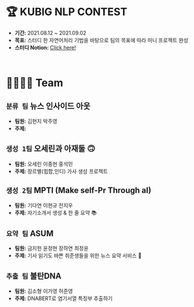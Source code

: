 # 🏆 KUBIG NLP CONTEST
- **기간:** 2021.08.12 ~ 2021.09.02
- **목표:** 스터디 한 자연어처리 기법을 바탕으로 팀의 목표에 따라 미니 프로젝트 완성
- **스터디 Notion:** [Click here!](https://chloesung.notion.site/KUBIG-2021-Summer-NLP-Study-9067036b2cf14b3abe3bb7247bb2900c)
<br>

# 👨‍👩‍👧‍👦 Team

## `분류 팀`   뉴스 인사이드 아웃
- **팀원:** 김현지 박주영
- **주제:** 

## `생성 1팀`   오세린과 아재둘 🙃
- **팀원:** 오세린 이종현 홍석민
- **주제:** 장르별(힙합,인디) 가사 생성 프로젝트

## `생성 2팀`   MPTI (Make self-Pr Through aI)
- **팀원:** 기다연 이현규 전지우
- **주제:** 자기소개서 생성 & 한 줄 요약 📚

## `요약 팀`   ASUM
- **팀원:** 금지헌 윤정현 장하연 최정윤
- **주제:** 기사 읽기도 바쁜 취준생들을 위한 뉴스 요약 서비스 📰

## `추출 팀`   불탄DNA
- **팀원:** 김소형 이가영 허준영
- **주제:** DNABERT로 염기서열 특징부 추출하기


